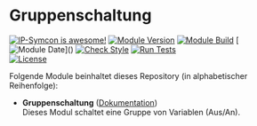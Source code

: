 # Gruppenschaltung  

[![IP-Symcon is awesome!](https://img.shields.io/badge/IP--Symcon-6.1-blue.svg)](https://www.symcon.de)
[![Module Version](https://img.shields.io/badge/Module_Version-1.0-blue.svg)]()
[![Module Build](https://img.shields.io/badge/Module_Build-8-blue.svg)]()
[![Module Date](https://img.shields.io/badge/Module_Date-20230919_(19.09.2023)-blue.svg)]()  
[![Check Style](https://github.com/ubittner/Gruppenschaltung/workflows/Check%20Style/badge.svg)](https://github.com/ubittner/Gruppenschaltung/actions)
[![Run Tests](https://github.com/ubittner/Gruppenschaltung/workflows/Run%20Tests/badge.svg)](https://github.com/ubittner/Gruppenschaltung/actions)  
[![License](https://img.shields.io/badge/License-CC%20BY--NC--SA%204.0-green.svg)](https://creativecommons.org/licenses/by-nc-sa/4.0/)

Folgende Module beinhaltet dieses Repository (in alphabetischer Reihenfolge):

- __Gruppenschaltung__ ([Dokumentation](Gruppenschaltung))  
    Dieses Modul schaltet eine Gruppe von Variablen (Aus/An).